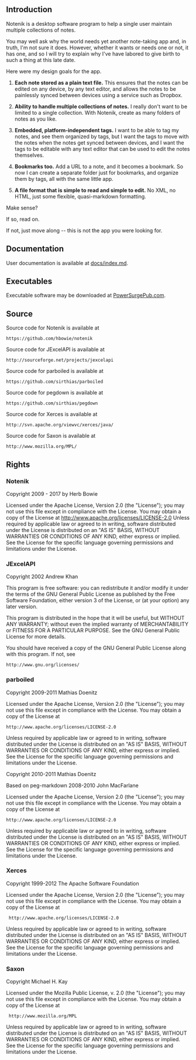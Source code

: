 Introduction
------------

Notenik is a desktop software program to help a single user maintain multiple collections of notes.

You may well ask why the world needs yet another note-taking app and, in truth, I'm not sure it does. However, whether it wants or needs one or not, it has one, and so I will try to explain why I've have labored to give birth to such a thing at this late date. 

Here were my design goals for the app. 

1. **Each note stored as a plain text file.** This ensures that the notes can be edited on any device, by any text editor, and allows the notes to be painlessly synced between devices using a service such as Dropbox.

2. **Ability to handle multiple collections of notes.** I really don't want to be limited to a single collection. With Notenik, create as many folders of notes as you like. 

3. **Embedded, platform-independent tags.** I want to be able to tag my notes, and see them organized by tags, but I want the tags to move with the notes when the notes get synced between devices, and I want the tags to be editable with any text editor that can be used to edit the notes themselves. 

4. **Bookmarks too.** Add a URL to a note, and it becomes a bookmark. So now I can create a separate folder just for bookmarks, and organize them by tags, all with the same little app. 

5. **A file format that is simple to read and simple to edit.** No XML, no HTML, just some flexible, quasi-markdown formatting. 

Make sense?

If so, read on. 

If not, just move along -- this is not the app you were looking for. 


Documentation
-------------

User documentation is available at [docs/index.md](docs/index.md).

Executables
-----------

Executable software may be downloaded at [PowerSurgePub.com](http://www.powersurgepub.com).

Source
------

Source code for Notenik is available at

	https://github.com/hbowie/notenik
	

Source code for JExcelAPI is available at

	http://sourceforge.net/projects/jexcelapi
	
Source code for parboiled is available at

	https://github.com/sirthias/parboiled
	
Source code for pegdown is available at
 
	https://github.com/sirthias/pegdown

Source code for Xerces is available at

	http://svn.apache.org/viewvc/xerces/java/

Source code for Saxon is available at

	http://www.mozilla.org/MPL/

Rights
------

### Notenik

Copyright 2009 - 2017 by Herb Bowie

Licensed under the Apache License, Version 2.0 (the "License"); you may not use this file except in compliance with the License. You may obtain a copy of the License at http://www.apache.org/licenses/LICENSE-2.0 Unless required by applicable law or agreed to in writing, software distributed under the License is distributed on an "AS IS" BASIS, WITHOUT WARRANTIES OR CONDITIONS OF ANY KIND, either express or implied. See the License for the specific language governing permissions and limitations under the License.


### JExcelAPI

Copyright 2002 Andrew Khan

This program is free software: you can redistribute it and/or modify
it under the terms of the GNU General Public License as published by
the Free Software Foundation, either version 3 of the License, or
(at your option) any later version.

This program is distributed in the hope that it will be useful,
but WITHOUT ANY WARRANTY; without even the implied warranty of
MERCHANTABILITY or FITNESS FOR A PARTICULAR PURPOSE.  See the
GNU General Public License for more details.

You should have received a copy of the GNU General Public License
along with this program.  If not, see

	http://www.gnu.org/licenses/
	
### parboiled

Copyright 2009-2011 Mathias Doenitz

Licensed under the Apache License, Version 2.0 (the "License");
you may not use this file except in compliance with the License.
You may obtain a copy of the License at

	http://www.apache.org/licenses/LICENSE-2.0

Unless required by applicable law or agreed to in writing, software
distributed under the License is distributed on an "AS IS" BASIS,
WITHOUT WARRANTIES OR CONDITIONS OF ANY KIND, either express or implied.
See the License for the specific language governing permissions and
limitations under the License.
	
Copyright 2010-2011 Mathias Doenitz

Based on peg-markdown 2008-2010 John MacFarlane

Licensed under the Apache License, Version 2.0 (the "License");
you may not use this file except in compliance with the License.
You may obtain a copy of the License at

	http://www.apache.org/licenses/LICENSE-2.0

Unless required by applicable law or agreed to in writing, software
distributed under the License is distributed on an "AS IS" BASIS,
WITHOUT WARRANTIES OR CONDITIONS OF ANY KIND, either express or implied.
See the License for the specific language governing permissions and
limitations under the License.

### Xerces

Copyright 1999-2012 The Apache Software Foundation

Licensed under the Apache License, Version 2.0 (the "License");
you may not use this file except in compliance with the License.
You may obtain a copy of the License at

	 http://www.apache.org/licenses/LICENSE-2.0

Unless required by applicable law or agreed to in writing, software
distributed under the License is distributed on an "AS IS" BASIS,
WITHOUT WARRANTIES OR CONDITIONS OF ANY KIND, either express or implied.
See the License for the specific language governing permissions and
limitations under the License.

### Saxon

Copyright Michael H. Kay

Licensed under the Mozilla Public License, v. 2.0 (the "License");
you may not use this file except in compliance with the License.
You may obtain a copy of the License at

	 http://www.mozilla.org/MPL

Unless required by applicable law or agreed to in writing, software
distributed under the License is distributed on an "AS IS" BASIS,
WITHOUT WARRANTIES OR CONDITIONS OF ANY KIND, either express or implied.
See the License for the specific language governing permissions and
limitations under the License.
